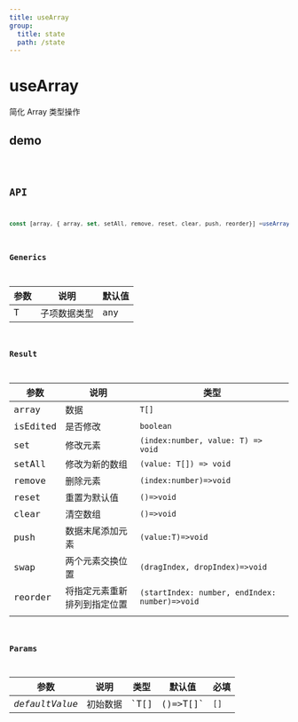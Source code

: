 ```yaml
---
title: useArray
group:
  title: state
  path: /state
---
```


# useArray

简化 Array 类型操作

## demo

<code src="./Demo/index.tsx"/>

## API

```typescript
const [array, { array, set, setAll, remove, reset, clear, push, reorder}] =useArray<string>([]);
```

### Generics

| **参数** | **说明**     | **默认值** |
| -------- | ------------ | ---------- |
| T        | 子项数据类型 | any        |

### Result

| **参数** | **说明**       | **类型**  |
| -------- | -------------- | --------- |
| array    | 数据           | `T[]`     |
| isEdited | 是否修改                     | `boolean`                                      |
| set      | 修改元素         | `(index:number, value: T) => void` |
| setAll   | 修改为新的数组   | `(value: T[]) => void`             |
| remove   | 删除元素         | `(index:number)=>void`       |
| reset    | 重置为默认值     | `()=>void`                      |
| clear    | 清空数组         | `()=>void`                   |
| push     | 数据末尾添加元素 | `(value:T)=>void`            |
| swap     | 两个元素交换位置   | `(dragIndex, dropIndex)=>void` |
| reorder  | 将指定元素重新排列到指定位置 | `(startIndex: number, endIndex: number)=>void` |
|  |  |  |

### Params

| **参数**       | **说明** | **类型**      | **默认值** | 必填 |
| -------------- | -------- | ------------- | ---------- | ---- |
| _defaultValue_ | 初始数据 | `T[]|()=>T[]` | `[]`       | 否   |
